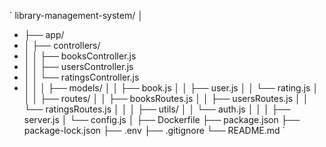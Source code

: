 `
library-management-system/
│
- ├── app/
- │   ├── controllers/
- │   │   ├── booksController.js
- │   │   ├── usersController.js
- │   │   └── ratingsController.js
- │   │
│   ├── models/
│   │   ├── book.js
│   │   ├── user.js
│   │   └── rating.js
│   │
│   ├── routes/
│   │   ├── booksRoutes.js
│   │   ├── usersRoutes.js
│   │   └── ratingsRoutes.js
│   │
│   ├── utils/
│   │   └── auth.js
│   │
│   ├── server.js
│   └── config.js
│
├── Dockerfile
├── package.json
├── package-lock.json
├── .env
├── .gitignore
└── README.md
`
